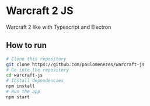 # Warcraft 2 JS

Warcraft 2 like with Typescript and Electron

## How to run

```bash
# Clone this repository
git clone https://github.com/paulomenezes/warcraft-js
# Go into the repository
cd warcraft-js
# Install dependencies
npm install
# Run the app
npm start
```
